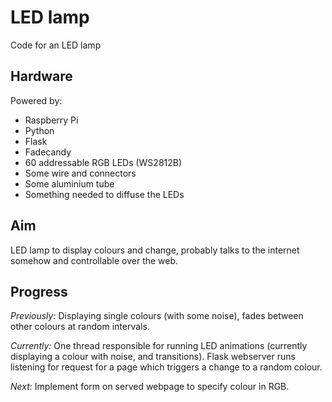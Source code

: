 LED lamp
======
Code for an LED lamp

Hardware
------
Powered by:

* Raspberry Pi
* Python
* Flask
* Fadecandy
* 60 addressable RGB LEDs (WS2812B)
* Some wire and connectors
* Some aluminium tube
* Something needed to diffuse the LEDs

Aim
------
LED lamp to display colours and change, probably talks
to the internet somehow and controllable over the web.

Progress
------
*Previously:*
Displaying single colours (with some noise), fades between
other colours at random intervals.

*Currently:*
One thread responsible for running LED animations (currently displaying a colour with noise, and transitions). Flask webserver runs listening for request for a page which triggers a change to a random colour. 

*Next:*
Implement form on served webpage to specify colour in RGB.